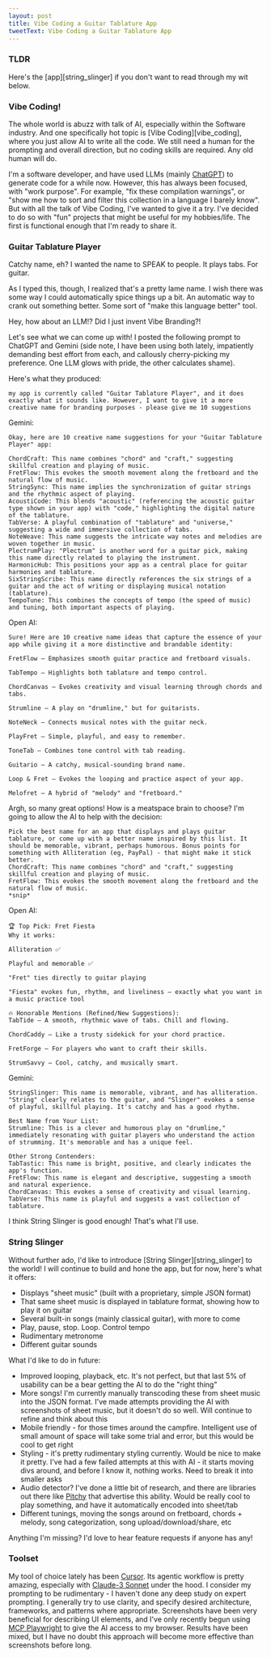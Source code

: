 ```yaml
---
layout: post
title: Vibe Coding a Guitar Tablature App
tweetText: Vibe Coding a Guitar Tablature App
---
```

<h3>TLDR</h3>
Here's the [app][string_slinger] if you don't want to read through my wit below.

<h3>Vibe Coding!</h3>
The whole world is abuzz with talk of AI, especially within the Software industry. And one specifically hot topic is [Vibe Coding][vibe_coding], where you just allow AI to write all the code. We still need a human for the prompting and overall direction, but no coding skills are required. Any old human will do.

I'm a software developer, and have used LLMs (mainly [ChatGPT][chat_gpt]) to generate code for a while now. However, this has always been focused, with "work purpose". For example, "fix these compilation warnings", or "show me how to sort and filter this collection in a language I barely know". But with all the talk of Vibe Coding, I've wanted to give it a try. I've decided to do so with "fun" projects that might be useful for my hobbies/life. The first is functional enough that I'm ready to share it.

<h3>Guitar Tablature Player</h3>
Catchy name, eh? I wanted the name to SPEAK to people. It plays tabs. For guitar.  

As I typed this, though, I realized that's a pretty lame name. I wish there was some way I could automatically spice things up a bit. An automatic way to crank out something better. Some sort of "make this language better" tool.

Hey, how about an LLM!? Did I just invent Vibe Branding?!  

Let's see what we can come up with! I posted the following prompt to ChatGPT and Gemini (side note, I have been using both lately, impatiently demanding best effort from each, and callously cherry-picking my preference. One LLM glows with pride, the other calculates shame). 

Here's what they produced:

<pre><code class="wrapped-code">my app is currently called "Guitar Tablature Player", and it does exactly what it sounds like. However, I want to give it a more creative name for branding purposes - please give me 10 suggestions</code></pre>

Gemini:
<pre><code class="wrapped-code">Okay, here are 10 creative name suggestions for your "Guitar Tablature Player" app:

ChordCraft: This name combines "chord" and "craft," suggesting skillful creation and playing of music.
FretFlow: This evokes the smooth movement along the fretboard and the natural flow of music.
StringSync: This name implies the synchronization of guitar strings and the rhythmic aspect of playing.
AcoustiCode: This blends "acoustic" (referencing the acoustic guitar type shown in your app) with "code," highlighting the digital nature of the tablature.
TabVerse: A playful combination of "tablature" and "universe," suggesting a wide and immersive collection of tabs.
NoteWeave: This name suggests the intricate way notes and melodies are woven together in music.
PlectrumPlay: "Plectrum" is another word for a guitar pick, making this name directly related to playing the instrument.
HarmonicHub: This positions your app as a central place for guitar harmonies and tablature.
SixStringScribe: This name directly references the six strings of a guitar and the act of writing or displaying musical notation (tablature).
TempoTune: This combines the concepts of tempo (the speed of music) and tuning, both important aspects of playing.</code></pre>

Open AI:
<pre><code class="wrapped-code">Sure! Here are 10 creative name ideas that capture the essence of your app while giving it a more distinctive and brandable identity:

FretFlow – Emphasizes smooth guitar practice and fretboard visuals.

TabTempo – Highlights both tablature and tempo control.

ChordCanvas – Evokes creativity and visual learning through chords and tabs.

Strumline – A play on "drumline," but for guitarists.

NoteNeck – Connects musical notes with the guitar neck.

PlayFret – Simple, playful, and easy to remember.

ToneTab – Combines tone control with tab reading.

Guitario – A catchy, musical-sounding brand name.

Loop & Fret – Evokes the looping and practice aspect of your app.

Melofret – A hybrid of "melody" and "fretboard."</code></pre>

Argh, so many great options! How is a meatspace brain to choose? I'm going to allow the AI to help with the decision:

<pre><code class="wrapped-code">Pick the best name for an app that displays and plays guitar tablature, or come up with a better name inspired by this list. It should be memorable, vibrant, perhaps humorous. Bonus points for something with Alliteration (eg, PayPal) - that might make it stick better. 
ChordCraft: This name combines "chord" and "craft," suggesting skillful creation and playing of music.
FretFlow: This evokes the smooth movement along the fretboard and the natural flow of music.
*snip*</code></pre>

Open AI:
<pre><code class="wrapped-code">🏆 Top Pick: Fret Fiesta
Why it works:

Alliteration ✅

Playful and memorable ✅

"Fret" ties directly to guitar playing

"Fiesta" evokes fun, rhythm, and liveliness — exactly what you want in a music practice tool

🔥 Honorable Mentions (Refined/New Suggestions):
TabTide – A smooth, rhythmic wave of tabs. Chill and flowing.

ChordCaddy – Like a trusty sidekick for your chord practice.

FretForge – For players who want to craft their skills.

StrumSavvy – Cool, catchy, and musically smart.</code></pre>

Gemini:
<pre><code class="wrapped-code">StringSlinger: This name is memorable, vibrant, and has alliteration. "String" clearly relates to the guitar, and "Slinger" evokes a sense of playful, skillful playing. It's catchy and has a good rhythm.

Best Name from Your List:
Strumline: This is a clever and humorous play on "drumline," immediately resonating with guitar players who understand the action of strumming. It's memorable and has a unique feel.

Other Strong Contenders:
TabTastic: This name is bright, positive, and clearly indicates the app's function.
FretFlow: This name is elegant and descriptive, suggesting a smooth and natural experience.
ChordCanvas: This evokes a sense of creativity and visual learning.
TabVerse: This name is playful and suggests a vast collection of tablature.</code></pre>

I think String Slinger is good enough! That's what I'll use.

<h3>String Slinger</h3>
Without further ado, I'd like to introduce [String Slinger][string_slinger] to the world! I will continue to build and hone the app, but for now, here's what it offers:

* Displays "sheet music" (built with a proprietary, simple JSON format)
* That same sheet music is displayed in tablature format, showing how to play it on guitar
* Several built-in songs (mainly classical guitar), with more to come
* Play, pause, stop. Loop. Control tempo
* Rudimentary metronome
* Different guitar sounds

What I'd like to do in future:

* Improved looping, playback, etc. It's not perfect, but that last 5% of usability can be a bear getting the AI to do the "right thing"
* More songs! I'm currently manually transcoding these from sheet music into the JSON format. I've made attempts providing the AI with screenshots of sheet music, but it doesn't do so well. Will continue to refine and think about this
* Mobile friendly - for those times around the campfire. Intelligent use of small amount of space will take some trial and error, but this would be cool to get right
* Styling - it's pretty rudimentary styling currently. Would be nice to make it pretty. I've had a few failed attempts at this with AI - it starts moving divs around, and before I know it, nothing works. Need to break it into smaller asks
* Audio detector? I've done a little bit of research, and there are libraries out there like [Pitchy][pitchy] that advertise this ability. Would be really cool to play something, and have it automatically encoded into sheet/tab
* Different tunings, moving the songs around on fretboard, chords + melody, song categorization, song upload/download/share, etc

Anything I'm missing?  I'd love to hear feature requests if anyone has any!

<h3>Toolset</h3>

My tool of choice lately has been [Cursor][cursor]. Its agentic workflow is pretty amazing, especially with [Claude-3 Sonnet][claude] under the hood. I consider my prompting to be rudimentary - I haven't done any deep study on expert prompting. I generally try to use clarity, and specify desired architecture, frameworks, and patterns where appropriate. Screenshots have been very beneficial for describing UI elements, and I've only recently begun using [MCP Playwright][mcp_playwright] to give the AI access to my browser. Results have been mixed, but I have no doubt this approach will become more effective than screenshots before long.

[mcp_playwright]: https://github.com/executeautomation/mcp-playwright
[string_slinger]: https://martyice.github.io/tabs/index.html
[cursor]: https://www.cursor.com/
[vibe_coding]: https://en.wikipedia.org/wiki/Vibe_coding
[chat_gpt]: https://chat.openai.com
[claude]: https://www.anthropic.com/claude
[gemini]: https://gemini.google.com/
[pitchy]: https://github.com/vadymmarkov/Pitchy